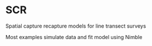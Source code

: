 # SCR
Spatial capture recapture models for line transect surveys

Most examples simulate data and fit model using Nimble
